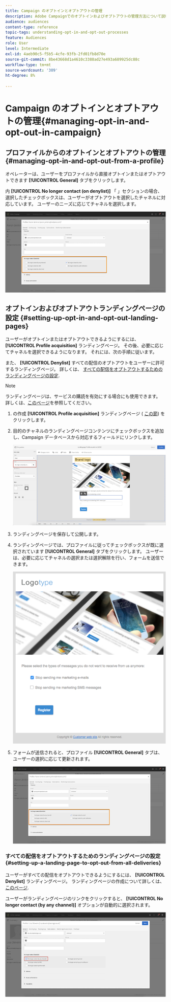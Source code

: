 ```yaml
---
title: Campaign のオプトインとオプトアウトの管理
description: Adobe Campaignでのオプトインおよびオプトアウトの管理方法について説明します。
audience: audiences
content-type: reference
topic-tags: understanding-opt-in-and-opt-out-processes
feature: Audiences
role: User
level: Intermediate
exl-id: 4aeb90c5-f5b5-4cfe-93fb-2fd01fb8d70e
source-git-commit: 8be43668d1a4610c3388ad27e493a689925dc88c
workflow-type: tm+mt
source-wordcount: '309'
ht-degree: 8%

---
```


# Campaign のオプトインとオプトアウトの管理{#managing-opt-in-and-opt-out-in-campaign}

## プロファイルからのオプトインとオプトアウトの管理 {#managing-opt-in-and-opt-out-from-a-profile}

オペレーターは、ユーザーをプロファイルから直接オプトインまたはオプトアウトできます **[!UICONTROL General]** タブをクリックします。

内 **[!UICONTROL No longer contact (on denylist)]** 「 」セクションの場合、選択したチェックボックスは、ユーザーがオプトアウトを選択したチャネルに対応しています。 ユーザーのニーズに応じてチャネルを選択します。

![](assets/optin_landingpage_3.png)

## オプトインおよびオプトアウトランディングページの設定 {#setting-up-opt-in-and-opt-out-landing-pages}

ユーザーがオプトインまたはオプトアウトできるようにするには、 **[!UICONTROL Profile acquisition]** ランディングページ。 その後、必要に応じてチャネルを選択できるようになります。 それには、次の手順に従います。

また、 **[!UICONTROL Denylist]** すべての配信のオプトアウトをユーザーに許可するランディングページ。 詳しくは、 [すべての配信をオプトアウトするためのランディングページの設定](#setting-up-a-landing-page-to-opt-out-from-all-deliveries).

>[!NOTE]
>
>ランディングページは、サービスの購読を有効にする場合にも使用できます。 詳しくは、[このページ](../../channels/using/configuring-landing-page.md#linking-a-landing-page-to-a-service)を参照してください。

1. の作成 **[!UICONTROL Profile acquisition]** ランディングページ ( [この節](../../channels/using/getting-started-with-landing-pages.md)) をクリックします。
1. 目的のチャネルのランディングページコンテンツにチェックボックスを追加し、Campaign データベースから対応するフィールドにリンクします。

   ![](assets/optin_landingpage_1.png)

1. ランディングページを保存して公開します。
1. ランディングページでは、プロファイルに従ってチェックボックスが既に選択されています **[!UICONTROL General]** タブをクリックします。 ユーザーは、必要に応じてチャネルの選択または選択解除を行い、フォームを送信できます。

   ![](assets/optin_landingpage_2.png)

1. フォームが送信されると、プロファイル **[!UICONTROL General]** タブは、ユーザーの選択に応じて更新されます。

   ![](assets/optin_landingpage_3.png)

### すべての配信をオプトアウトするためのランディングページの設定 {#setting-up-a-landing-page-to-opt-out-from-all-deliveries}

ユーザーがすべての配信をオプトアウトできるようにするには、 **[!UICONTROL Denylist]** ランディングページ。 ランディングページの作成について詳しくは、 [このページ](../../channels/using/getting-started-with-landing-pages.md).

ユーザーがランディングページのリンクをクリックすると、 **[!UICONTROL No longer contact (by any channel)]** オプションが自動的に選択されます。

![](assets/blocklisting_allchannels.png)
